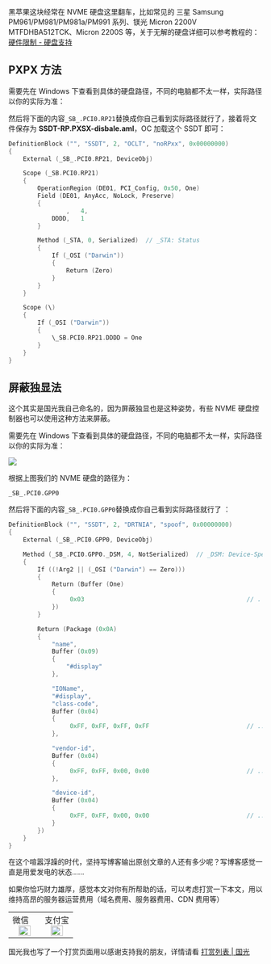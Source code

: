黑苹果这块经常在 NVME 硬盘这里翻车，比如常见的 三星 Samsung PM961/PM981/PM981a/PM991 系列、镁光 Micron 2200V MTFDHBA512TCK、Micron 2200S 等，关于无解的硬盘详细可以参考教程的：[硬件限制 - 硬盘支持](/1-基础知识/1-2/#_2)

## PXPX 方法

需要先在 Windows 下查看到具体的硬盘路径，不同的电脑都不太一样，实际路径以你的实际为准：



然后将下面的内容`_SB_.PCI0.RP21`替换成你自己看到实际路径就行了，接着将文件保存为 **SSDT-RP.PXSX-disbale.aml**，OC 加载这个 SSDT 即可：

```c
DefinitionBlock ("", "SSDT", 2, "OCLT", "noRPxx", 0x00000000)
{
    External (_SB_.PCI0.RP21, DeviceObj)

    Scope (_SB.PCI0.RP21)
    {
        OperationRegion (DE01, PCI_Config, 0x50, One)
        Field (DE01, AnyAcc, NoLock, Preserve)
        {
                ,   4, 
            DDDD,   1
        }

        Method (_STA, 0, Serialized)  // _STA: Status
        {
            If (_OSI ("Darwin"))
            {
                Return (Zero)
            }
        }
    }

    Scope (\)
    {
        If (_OSI ("Darwin"))
        {
            \_SB.PCI0.RP21.DDDD = One
        }
    }
}
```

## 屏蔽独显法

这个其实是国光我自己命名的，因为屏蔽独显也是这种姿势，有些 NVME 硬盘控制器也可以使用这种方法来屏蔽。

需要先在 Windows 下查看到具体的硬盘路径，不同的电脑都不太一样，实际路径以你的实际为准：

![](https://image.3001.net/images/20220505/16517192033914.jpg) 

根据上图我们的 NVME 硬盘的路径为：

```
_SB_.PCI0.GPP0
```

然后将下面的内容`_SB_.PCI0.GPP0`替换成你自己看到实际路径就行了 ：

```c
DefinitionBlock ("", "SSDT", 2, "DRTNIA", "spoof", 0x00000000)
{
    External (_SB_.PCI0.GPP0, DeviceObj)

    Method (_SB_.PCI0.GPP0._DSM, 4, NotSerialized)  // _DSM: Device-Specific Method
    {
        If ((!Arg2 || (_OSI ("Darwin") == Zero)))
        {
            Return (Buffer (One)
            {
                 0x03                                             // .
            })
        }

        Return (Package (0x0A)
        {
            "name", 
            Buffer (0x09)
            {
                "#display"
            }, 

            "IOName", 
            "#display", 
            "class-code", 
            Buffer (0x04)
            {
                 0xFF, 0xFF, 0xFF, 0xFF                           // ....
            }, 

            "vendor-id", 
            Buffer (0x04)
            {
                 0xFF, 0xFF, 0x00, 0x00                           // ....
            }, 

            "device-id", 
            Buffer (0x04)
            {
                 0xFF, 0xFF, 0x00, 0x00                           // ....
            }
        })
    }
}
```



在这个喧嚣浮躁的时代，坚持写博客输出原创文章的人还有多少呢？写博客感觉一直是用爱发电的状态......

如果你恰巧财力雄厚，感觉本文对你有所帮助的话，可以考虑打赏一下本文，用以维持高昂的服务器运营费用（域名费用、服务器费用、CDN 费用等）

<table>
    <tr>
        <td>微信
            <center><img src="https://image.3001.net/images/20200421/1587449920128.jpg " width="70%"></center>
        </td>
        <td width="50%">
          支付宝
            <center><img src="https://image.3001.net/images/20200421/15874503376388.jpg" width="70%"></center>
        </td>
    </tr>
</table>





国光我也写了一个打赏页面用以感谢支持我的朋友，详情请看 [打赏列表 | 国光](https://www.sqlsec.com/reward/)
